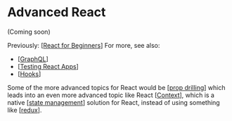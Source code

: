 # Advanced React

(Coming soon)

Previously: 
[[React for Beginners]]
For more, see also: 
- [[GraphQL]]
- [[Testing React Apps]]
- [[Hooks]]

Some of the more advanced topics for React would be [[prop drilling]] which leads into an even more advanced topic like React [[Context]], which is a native [[state management]] solution for React, instead of using something like [[redux]].

[//begin]: # "Autogenerated link references for markdown compatibility"
[React for Beginners]: react-for-beginners "React for beginners"
[GraphQL]: graphql "GraphQL Course"
[Testing React Apps]: testing-react-apps "Testing React Applications"
[Hooks]: hooks "React Hooks"
[prop drilling]: prop-drilling "Prop Drilling"
[Context]: context "Context"
[state management]: state-management "state-management"
[redux]: redux "Redux"
[//end]: # "Autogenerated link references"